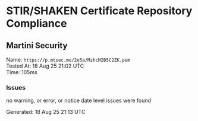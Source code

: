 # STIR/SHAKEN Certificate Repository Compliance

## Martini Security

Name: `https://p.mtsec.me/2e5a/MzhcM2B5C2ZK.pem`\
Tested At: 18 Aug 25 21:02 UTC\
Time: 105ms

### Issues

no warning, or error, or notice date level issues were found

Generated: 18 Aug 25 21:13 UTC